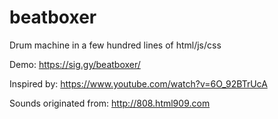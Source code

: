 # beatboxer
Drum machine in a few hundred lines of html/js/css

Demo: https://sig.gy/beatboxer/

Inspired by: https://www.youtube.com/watch?v=6O_92BTrUcA

Sounds originated from: http://808.html909.com
